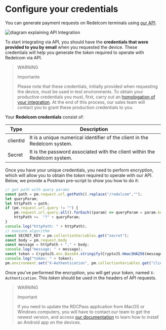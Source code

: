 # Configure your credentials

You can generate payment requests on Redelcom terminals using [our API](https://api-dev.redelcom.cl:20010/v2).

</center>

![diagram explaining API Integration](/images/Redelcom/integrate-via-API.png)

</center>

To start integrating via API, you should have the **credentials that were provided to you by email** when you requested the device. These credentials will help you generate the *token* required to operate with Redelcom via API.

> WARNING
>
> Importante
>
> Please note that these credentials, initially provided when requesting the device, must be used in test environments. To obtain your productive credentials you must, first, carry out an [homologation of your integration](/developers/en/docs/redelcom/how-tos/integration-homologation/api). At the end of this process, our sales team will contact you to grant these production credentials to you.

Your **Redelcom credentials** consist of:

| Type | Description |
|---|---|
| clientId | It is a unique numerical identifier of the client in the Redelcom system. |
| Secret | It is the password associated with the client within the Redelcom system. |

Once you have your unique credentials, you need to perform encryption, which will allow you to obtain the *token* required to operate with our API. Below, we provide a Postman pre-script to show you how to do it:

```javascript
// get path with query params
const path = pm.request.url.getPath().replace("/redelcom","");
let queryParam;
let httpPath = path;
if (pm.request.url.query != "") {
    pm.request.url.query.all().forEach((param) => queryParam = param.key + "=" +  param.value);
    httpPath +=  "?" + queryParam;
}
console.log("httpPath: " + httpPath);
// execute algorithm
const SECRET_KEY = pm.collectionVariables.get("secret");
const body = pm.request.body
const message = httpPath + "," + body;
console.log("message: " + message);
const token = CryptoJS.enc.Base64.stringify(CryptoJS.HmacSHA256(message, SECRET_KEY));
console.log("token: " + token);
pm.environment.set("X-Authentication", pm.collectionVariables.get("clientId") + ";" + token);
```

Once you've performed the encryption, you will get your *token*, named `X-Authentication`. This *token* should be used in the headers of API requests.


> WARNING
>
> Important
>
> If you need to update the RDCPass application from MacOS or Windows computers, you will have to contact our team to get the newest version, and access [our documentation](/developers/en/docs/redelcom/how-tos/install-app-android-macos-windows) to learn how to install an Android app on the devices.